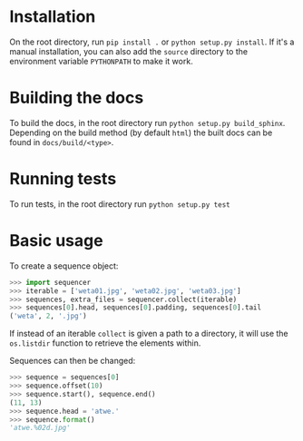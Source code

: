 # Installation

On the root directory, run `pip install .` or `python setup.py install`. If it's a manual installation, you can also add the `source` directory to the environment variable `PYTHONPATH` to make it work.


# Building the docs

To build the docs, in the root directory run `python setup.py build_sphinx`. Depending on the build method (by default `html`) the built docs can be found in `docs/build/<type>`.


# Running tests

To run tests, in the root directory run `python setup.py test`


# Basic usage

To create a sequence object:

``` python
>>> import sequencer
>>> iterable = ['weta01.jpg', 'weta02.jpg', 'weta03.jpg']
>>> sequences, extra_files = sequencer.collect(iterable)
>>> sequences[0].head, sequences[0].padding, sequences[0].tail
('weta', 2, '.jpg')
```

If instead of an iterable `collect` is given a path to a directory, it will use the `os.listdir` function to retrieve the elements within.

Sequences can then be changed:

``` python
>>> sequence = sequences[0]
>>> sequence.offset(10)
>>> sequence.start(), sequence.end()
(11, 13)
>>> sequence.head = 'atwe.'
>>> sequence.format()
'atwe.%02d.jpg'
```
